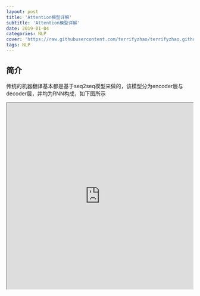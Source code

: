 ```yaml
---
layout: post
title: 'Attention模型详解'
subtitle: 'Attention模型详解'
date: 2019-01-04
categories: NLP
cover: 'https://raw.githubusercontent.com/terrifyzhao/terrifyzhao.github.io/master/assets/img/2018-11-29-%E4%BD%BF%E7%94%A8BERT%E5%81%9A%E4%B8%AD%E6%96%87%E6%96%87%E6%9C%AC%E7%9B%B8%E4%BC%BC%E5%BA%A6%E8%AE%A1%E7%AE%97/cover.jpeg'
tags: NLP
---
```


## 简介

传统的机器翻译基本都是基于seq2seq模型来做的，该模型分为encoder层与decoder层，并均为RNN构成，如下图所示

<iframe  height=500  width=500  src="http://ww4.sinaimg.cn/mw690/e75a115bgw1f3rrbzv1m8g209v0diqv7.gif">
